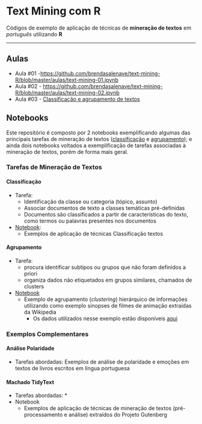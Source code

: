 # Text Mining com R

Códigos de exemplo de aplicação de técnicas de **mineração de textos** em *português* utilizando **R**

---

## Aulas
- Aula #01 -https://github.com/brendasalenave/text-mining-R/blob/master/aulas/text-mining-01.ipynb
- Aula #02 - https://github.com/brendasalenave/text-mining-R/blob/master/aulas/text-mining-02.ipynb
- Aula #03 - [Classificação e agrupamento de textos](https://github.com/brendasalenave/text-mining-R/blob/master/aulas/TM_Aula03.ipynb)

## Notebooks
Este repositório é composto por 2 notebooks exemplificando algumas das principais tarefas de mineração de textos ([classificação](https://github.com/brendasalenave/text-mining-R/blob/master/Classificacao.ipynb) e [agrupamento](https://github.com/brendasalenave/text-mining-R/blob/master/Agrupamento.ipynb)); e ainda dois notebooks voltados a exemplificação de tarefas associadas à mineração de textos, porém de forma mais geral.

### Tarefas de Mineração de Textos
#### Classificação
- Tarefa:
   * Identificação da classe ou categoria (tópico, assunto)
   * Associar documentos de texto a classes temáticas pré-definidas
   * Documentos são classificados a partir de características do texto, como termos ou palavras presentes nos documentos
- [Notebook](https://github.com/brendasalenave/text-mining-R/blob/master/Classificacao.ipynb):
   * Exemplos de aplicação de técnicas Classificação textos
      
      
####  Agrupamento
- Tarefa:
  * procura identificar subtipos ou grupos que não foram definidos a priori
  * organiza dados não etiquetados em grupos similares, chamados de clusters
- [Notebook](https://github.com/brendasalenave/text-mining-R/blob/master/Agrupamento.ipynb)
  * Exemplo de agrupamento (*clustering*) hierárquico de informações utilizando como exemplo sinopses de filmes de animação extraídas da Wikipedia
    *  Os dados utilizados nesse exemplo estão disponíveis [aqui](https://github.com/brendasalenave/text-mining-R/tree/master/datasets/filmes)
 
### Exemplos Complementares

#### Análise Polaridade
 - Tarefas abordadas: Exemplos de análise de polaridade e emoções em textos de livros escritos em língua portuguesa

#### Machado TidyText
- Tarefas abordadas:
  *
- Notebook
  * Exemplos de aplicação de técnicas de mineração de textos (pré-processamento e análise) extraídos do Projeto Gutenberg
